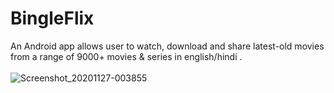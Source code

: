 # BingleFlix
An Android app allows user to watch, download and share latest-old movies from a range of 9000+ movies & series in english/hindi .
<br><br>
![Screenshot_20201127-003855](https://user-images.githubusercontent.com/49065893/100415112-5b9fcf80-30a1-11eb-9177-f96ff7b57aa8.jpg)
